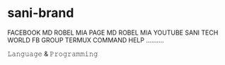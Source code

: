 # sani-brand




FACEBOOK MD ROBEL MIA
PAGE MD ROBEL MIA
YOUTUBE SANI TECH WORLD 
FB GROUP TERMUX COMMAND HELP
..........

𝙻𝚊𝚗𝚐𝚞𝚊𝚐𝚎 & 𝙿𝚛𝚘𝚐𝚛𝚊𝚖𝚖𝚒𝚗𝚐
